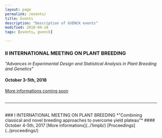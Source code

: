 ```yaml
---
layout: page
permalink: /events/
title: Events
description: "Description of GVENCK events"
modified: 2018-04-18
tags: [events, gvenck]

---
```



### II INTERNATIONAL MEETING ON PLANT BREEDING
*"Advances in Experimental Design and Statistical Analysis in Plant Breeding and Genetics"*  
#### October 3-5th, 2018
[More informations coming soon]()  
<br>

<center><hr></center>

<br>
### I INTERNATIONAL MEETING ON PLANT BREEDING
*"Combining classical and novel breeding approaches to overcome yield plateau"*  
#### October 4-5th, 2017
[More informations](../1impb/)  
[Proceedings](../proceedings/)  

